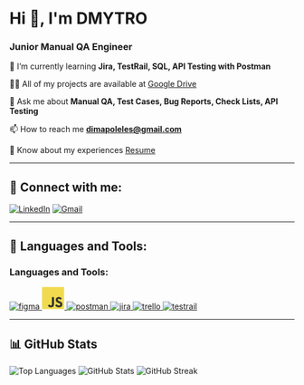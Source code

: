 # Hi 👋, I'm DMYTRO  
### Junior Manual QA Engineer  

🌱 I’m currently learning **Jira, TestRail, SQL, API Testing with Postman**  

👨‍💻 All of my projects are available at [Google Drive](https://drive.google.com/drive/folders/1W_Refnu0gI7lo3eHgzvq_LfodzYfj9aG?usp=sharing)  

💬 Ask me about **Manual QA, Test Cases, Bug Reports, Check Lists, API Testing**  

📫 How to reach me **dimapoleles@gmail.com**  

📄 Know about my experiences [Resume](https://docs.google.com/document/d/1IuW4MrSgabEIKZ13J-EsQPLAx6k_jccv/edit?usp=sharing&ouid=106701343994507396058&rtpof=true&sd=true)  

---

## 📲 Connect with me:  

[![LinkedIn](https://img.shields.io/badge/LinkedIn-Profile-blue?style=for-the-badge&logo=linkedin)](https://www.linkedin.com/in/dmytro-polesovoi-a97640343)
[![Gmail](https://img.shields.io/badge/Gmail-Email-red?style=for-the-badge&logo=gmail)](mailto:dimapoleles@gmail.com)

---

## 🔧 Languages and Tools:  
<h3 align="left">Languages and Tools:</h3>
<p align="left">
  <a href="https://www.figma.com/" target="_blank" rel="noreferrer">
    <img src="https://www.vectorlogo.zone/logos/figma/figma-icon.svg" alt="figma" width="40" height="40"/>
  </a> 
  <a href="https://developer.mozilla.org/en-US/docs/Web/JavaScript" target="_blank" rel="noreferrer">
    <img src="https://raw.githubusercontent.com/devicons/devicon/master/icons/javascript/javascript-original.svg" alt="javascript" width="40" height="40"/>
  </a> 
  <a href="https://postman.com" target="_blank" rel="noreferrer">
    <img src="https://www.vectorlogo.zone/logos/getpostman/getpostman-icon.svg" alt="postman" width="40" height="40"/>
  </a> 
  <a href="https://www.atlassian.com/software/jira" target="_blank" rel="noopener">
    <img src="https://logos-world.net/wp-content/uploads/2021/02/Jira-Logo.png" alt="jira" width="100" height="40"/>
  </a>
  <a href="https://trello.com/" target="_blank" rel="noreferrer">
    <img src="https://www.vectorlogo.zone/logos/trello/trello-icon.svg" alt="trello" width="40" height="40"/>
  </a> 
  <a href="https://www.testrail.com/" target="_blank" rel="noreferrer">
    <img src="https://encrypted-tbn0.gstatic.com/images?q=tbn:ANd9GcSk3Od3udlZ3OGQprOdBuJoc53vQ0iZvbSvtA&s" alt="testrail" width="40" height="40"/>
  </a> 
</p>

---

 ## 📊 GitHub Stats  
<p align="left">  
  <img src="https://github-readme-stats.vercel.app/api/top-langs?username=dmitrixqa&show_icons=true&locale=en&layout=compact" alt="Top Languages" />  
  <img src="https://github-readme-stats.vercel.app/api?username=dmitrixqa&show_icons=true&locale=en" alt="GitHub Stats" />  
  <img src="https://streak-stats.demolab.com?user=dmitrixqa" alt="GitHub Streak" />  
</p>
